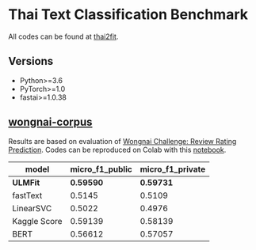 # Thai Text Classification Benchmark

All codes can be found at [thai2fit](https://github.com/cstorm125/thai2fit/).

## Versions

* Python>=3.6
* PyTorch>=1.0
* fastai>=1.0.38

## [wongnai-corpus](https://github.com/wongnai/wongnai-corpus)

Results are based on evaluation of [Wongnai Challenge: Review Rating Prediction](https://www.kaggle.com/c/wongnai-challenge-review-rating-prediction/leaderboard). Codes can be reproduced on Colab with this [notebook](https://github.com/cstorm125/thai2fit/blob/master/wongnai_cls/classification.ipynb).

| model     | micro_f1_public | micro_f1_private | 
|-----------|-----------------|------------------|
| **ULMFit** | **0.59590**          | **0.59731**           |
| fastText | 0.5145          | 0.5109           |
| LinearSVC | 0.5022          | 0.4976           |
| Kaggle Score | 0.59139          | 0.58139          |
| BERT | 0.56612 | 0.57057 |
